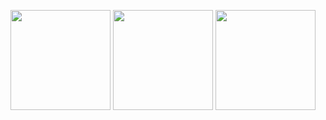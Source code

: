 <p align="center">
  <img height="160"
       src="https://github-readme-stats-iota-topaz-70.vercel.app/api?username=Amir-Majdi&amp;show_icons=true&amp;count_private=true&amp;theme=darcula&amp;hide_border=true&amp;hide=issues,contribs&amp;bg_color=00000000&amp;cache_seconds=86400&amp;v=3" />
  <img height="160"
       src="https://github-readme-stats-iota-topaz-70.vercel.app/api/top-langs/?username=Amir-Majdi&amp;layout=compact&amp;hide_border=true&amp;theme=darcula&amp;bg_color=00000000&amp;langs_count=6&amp;hide=jupyter%20notebook,tex,css&amp;exclude_repo=github-readme-stats&amp;cache_seconds=86400&amp;v=3" />
  <img height="160"
       src="https://streak-stats.demolab.com?user=Amir-Majdi&amp;theme=darcula&amp;hide_border=true&amp;background=FFFFFF00&amp;v=3" />
</p>
